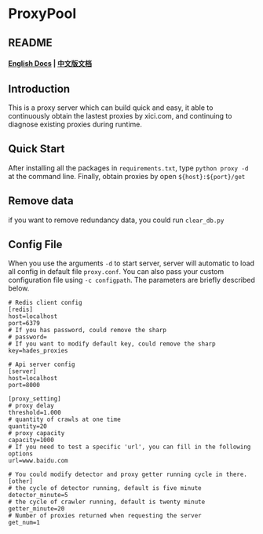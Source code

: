# ProxyPool
## README
#### [English Docs](https://github.com/GeekHades1/ProxyPool/blob/master/README.md)   |   [中文版文档](https://github.com/GeekHades1/ProxyPool/blob/master/README-CN.md)

## Introduction

This is a proxy server which can build quick and easy, it able to continuously obtain the lastest proxies by xici.com, and continuing to diagnose existing proxies during runtime.


## Quick Start

After installing all the packages in `requirements.txt`, type `python proxy -d` at the command line. Finally, obtain proxies by open `${host}:${port}/get`

## Remove data 
if you want to remove redundancy data, you could run `clear_db.py`


## Config File
When you use the arguments `-d` to start server, server will automatic to load all config in default file `proxy.conf`. You can also pass your custom configuration file using `-c configpath`. The parameters are briefly described below.


```
# Redis client config
[redis]
host=localhost
port=6379
# If you has password, could remove the sharp
# password=
# If you want to modify default key, could remove the sharp
key=hades_proxies

# Api server config
[server]
host=localhost
port=8000

[proxy_setting]
# proxy delay
threshold=1.000
# quantity of crawls at one time
quantity=20  
# proxy capacity
capacity=1000
# If you need to test a specific 'url', you can fill in the following options     
url=www.baidu.com

# You could modify detector and proxy getter running cycle in there.
[other]
# the cycle of detector running, default is five minute
detector_minute=5
# the cycle of crawler running, default is twenty minute
getter_minute=20
# Number of proxies returned when requesting the server
get_num=1
```
